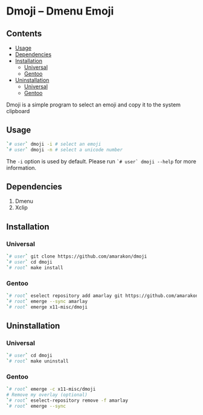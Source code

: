 Dmoji – Dmenu Emoji
================

## Contents

-   [Usage](#usage)
-   [Dependencies](#dependencies)
-   [Installation](#installation)
    -   [Universal](#universal)
    -   [Gentoo](#gentoo)
-   [Uninstallation](#uninstallation)
    -   [Universal](#universal-1)
    -   [Gentoo](#gentoo-1)

Dmoji is a simple program to select an emoji and copy it to the system
clipboard

## Usage

``` sh
`# user` dmoji -i # select an emoji
`# user` dmoji -n # select a unicode number
```

The `-i` option is used by default. Please run
`` `# user` dmoji --help `` for more information.

## Dependencies

1.  Dmenu
2.  Xclip

## Installation

### Universal

``` sh
`# user` git clone https://github.com/amarakon/dmoji
`# user` cd dmoji
`# root` make install
```

### Gentoo

``` sh
`# root` eselect repository add amarlay git https://github.com/amarakon/amarlay
`# root` emerge --sync amarlay
`# root` emerge x11-misc/dmoji
```

## Uninstallation

### Universal

``` sh
`# user` cd dmoji
`# root` make uninstall
```

### Gentoo

``` sh
`# root` emerge -c x11-misc/dmoji
# Remove my overlay (optional)
`# root` eselect-repository remove -f amarlay
`# root` emerge --sync
```
